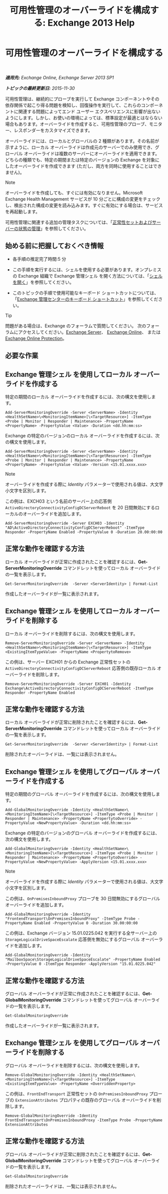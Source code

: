 ﻿---
title: '可用性管理のオーバーライドを構成する: Exchange 2013 Help'
TOCTitle: 可用性管理のオーバーライドを構成する
ms:assetid: c8f315b3-1d5e-4ad9-8bea-9c3a4a13ebfc
ms:mtpsurl: https://technet.microsoft.com/ja-jp/library/Dn482055(v=EXCHG.150)
ms:contentKeyID: 59895171
ms.date: 04/24/2018
mtps_version: v=EXCHG.150
ms.translationtype: HT
---

# 可用性管理のオーバーライドを構成する

 

_**適用先:** Exchange Online, Exchange Server 2013 SP1_

_**トピックの最終更新日:** 2015-11-30_

可用性管理は、継続的にプローブを実行して Exchange コンポーネントやその依存関係で起こり得る問題を検知し、回復操作を実行して、これらのコンポーネントに関連する問題によってエンド ユーザー エクスペリエンスに影響が出ないようにします。しかし、お使いの環境によっては、標準設定が最適とはならない場合もあります。オーバーライドを作成すると、可用性管理のプローブ、モニター、レスポンダーをカスタマイズできます。

オーバーライドには、ローカルとグローバルの 2 種類があります。その名前が示すように、ローカル オーバーライドは作成元のサーバーでのみ使用でき、グローバル オーバーライドは複数のサーバーにオーバーライドを適用できます。どちらの種類でも、特定の期間または特定のバージョンの Exchange を対象にしたオーバーライドを作成できます (ただし、両方を同時に使用することはできません)。


> [!NOTE]
> オーバーライドを作成しても、すぐには有効になりません。Microsoft Exchange Health Management サービスが 10 分ごとに構成の変更をチェックし、検出された構成の変更を読み込みます。すぐに有効にする場合は、サービスを再起動します。



可用性管理に関連する追加の管理タスクについては、「[正常性セットおよびサーバーの状態の管理](manage-health-sets-and-server-health-exchange-2013-help.md)」を参照してください。

## 始める前に把握しておくべき情報

  - 各手順の推定完了時間:5 分

  - この手順を実行するには、シェルを使用する必要があります。オンプレミスの Exchange 組織で Exchange 管理シェル を開く方法については、「[シェルを開く](https://technet.microsoft.com/ja-jp/library/dd638134\(v=exchg.150\))」を参照してください。

  - このトピックの手順で使用可能なキーボード ショートカットについては、「[Exchange 管理センターのキーボード ショートカット](keyboard-shortcuts-in-the-exchange-admin-center-exchange-online-protection-help.md)」を参照してください。


> [!TIP]
> 問題がある場合は、Exchange のフォーラムで質問してください。 次のフォーラムにアクセスしてください。<A href="https://go.microsoft.com/fwlink/p/?linkid=60612">Exchange Server</A>、 <A href="https://go.microsoft.com/fwlink/p/?linkid=267542">Exchange Online</A>、 または <A href="https://go.microsoft.com/fwlink/p/?linkid=285351">Exchange Online Protection</A>。



## 必要な作業

## Exchange 管理シェル を使用してローカル オーバーライドを作成する

特定の期間のローカル オーバーライドを作成するには、次の構文を使用します。

    Add-ServerMonitoringOverride -Server <ServerName> -Identity <HealthSetName>\<MonitoringItemName>[\<TargetResource>] -ItemType <Probe | Monitor | Responder | Maintenance> -PropertyName <PropertyName> -PropertyValue <Value> -Duration <dd.hh:mm:ss>

Exchange の特定のバージョンのローカル オーバーライドを作成するには、次の構文を使用します。

    Add-ServerMonitoringOverride -Server <ServerName> -Identity <HealthSetName>\<MonitoringItemName>[\<TargetResource>] -ItemType <Probe | Monitor | Responder | Maintenance> -PropertyName <PropertyName> -PropertyValue <Value> -Version <15.01.xxxx.xxx>


> [!NOTE]
> オーバーライドを作成する際に <EM>Identity</EM> パラメーターで使用される値は、大文字小文字を区別します。



この例は、EXCH03 という名前のサーバー上の応答側 `ActiveDirectoryConnectivityConfigDCServerReboot` を 20 日間無効にするローカルのオーバーライドを追加します。

    Add-ServerMonitoringOverride -Server EXCH03 -Identity "AD\ActiveDirectoryConnectivityConfigDCServerReboot" -ItemType Responder -PropertyName Enabled -PropertyValue 0 -Duration 20.00:00:00

## 正常な動作を確認する方法

ローカル オーバーライドが正常に作成されたことを確認するには、**Get-ServerMonitoringOverride** コマンドレットを使ってローカル オーバーライドの一覧を表示します。

    Get-ServerMonitoringOverride  -Server <ServerIdentity> | Format-List

作成したオーバーライドが一覧に表示されます。

## Exchange 管理シェル を使用してローカル オーバーライドを削除する

ローカル オーバーライドを削除するには、次の構文を使用します。

    Remove-ServerMonitoringOverride -Server <ServerName> -Identity <HealthSetName>\<MonitoringItemName>[\<TargetResource>] -ItemType <ExistingItemTypeValue> -PropertyName <PropertytoRemove>

この例は、サーバー EXCH01 からの Exchange 正常性セットの `ActiveDirectoryConnectivityConfigDCServerReboot` 応答側の既存ローカル オーバーライドを削除します。

    Remove-ServerMonitoringOverride -Server EXCH01 -Identity Exchange\ActiveDirectoryConnectivityConfigDCServerReboot -ItemType Responder -PropertyName Enabled

## 正常な動作を確認する方法

ローカル オーバーライドが正常に削除されたことを確認するには、**Get-ServerMonitoringOverride** コマンドレットを使ってローカル オーバーライドの一覧を表示します。

    Get-ServerMonitoringOverride  -Server <ServerIdentity> | Format-List

削除されたオーバーライドは、一覧には表示されません。

## Exchange 管理シェル を使用してグローバル オーバーライドを作成する

特定の期間のグローバル オーバーライドを作成するには、次の構文を使用します。

    Add-GlobalMonitoringOverride -Identity <HealthSetName>\<MonitoringItemName>[\<TargetResource>] -ItemType <Probe | Monitor | Responder | Maintenance> -PropertyName <PropertytoOverride> -PropertyValue <NewPropertyValue> -Duration <dd.hh:mm:ss>

Exchange の特定のバージョンのグローバル オーバーライドを作成するには、次の構文を使用します。

    Add-GlobalMonitoringOverride -Identity <HealthSetName>\<MonitoringItemName>[\<TargetResource>] -ItemType <Probe | Monitor | Responder | Maintenance> -PropertyName <PropertytoOverride> -PropertyValue <NewPropertyValue> -ApplyVersion <15.01.xxxx.xxx>


> [!NOTE]
> オーバーライドを作成する際に <EM>Identity</EM> パラメーターで使用される値は、大文字小文字を区別します。



この例は、`OnPremisesInboundProxy` プローブを 30 日間無効にするグローバル オーバーライドを追加します。

    Add-GlobalMonitoringOverride -Identity "FrontendTransport\OnPremisesInboundProxy" -ItemType Probe -PropertyName Enabled -PropertyValue 0 -Duration 30.00:00:00

この例は、Exchange バージョン 15.01.0225.042 を実行する全サーバー上の `StorageLogicalDriveSpaceEscalate` 応答側を無効にするグローバル オーバーライドを追加します。

    Add-GlobalMonitoringOverride -Identity "MailboxSpace\StorageLogicalDriveSpaceEscalate" -PropertyName Enabled -PropertyValue 0 -ItemType Responder -ApplyVersion "15.01.0225.042"

## 正常な動作を確認する方法

グローバル オーバーライドが正常に作成されたことを確認するには、**Get-GlobalMonitoringOverride** コマンドレットを使ってグローバル オーバーライドの一覧を表示します。

    Get-GlobalMonitoringOverride

作成したオーバーライドが一覧に表示されます。

## Exchange 管理シェル を使用してグローバル オーバーライドを削除する

グローバル オーバーライドを削除するには、次の構文を使用します。

    Remove-GlobalMonitoringOverride -Identity <HealthSetName>\<MonitoringItemName>[\<TargetResource>] -ItemType <ExistingItemTypeValue> -PropertyName <OverriddenProperty>

この例は、`FrontEndTransport` 正常性セットの `OnPremisesInboundProxy` プローブの `ExtensionAttributes` プロパティの既存のグローバル オーバーライドを削除します。

    Remove-GlobalMonitoringOverride -Identity FrontEndTransport\OnPremisesInboundProxy -ItemType Probe -PropertyName ExtensionAttributes

## 正常な動作を確認する方法

グローバル オーバーライドが正常に削除されたことを確認するには、**Get-GlobalMonitoringOverride** コマンドレットを使ってグローバル オーバーライドの一覧を表示します。

    Get-GlobalMonitoringOverride

削除されたオーバーライドは、一覧には表示されません。


